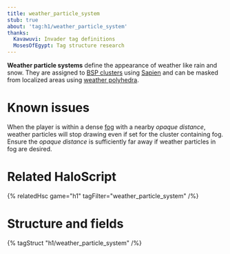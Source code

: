 ```yaml
---
title: weather_particle_system
stub: true
about: 'tag:h1/weather_particle_system'
thanks:
  Kavawuvi: Invader tag definitions
  MosesOfEgypt: Tag structure research
---
```

**Weather particle systems** define the appearance of weather like rain and snow. They are assigned to [BSP clusters](~scenario_structure_bsp#clusters-and-cluster-data) using [Sapien](~h1-sapien) and can be masked from localized areas using [weather polyhedra](~scenario_structure_bsp#weather-polyhedra).

# Known issues
When the player is within a dense [fog](~) with a nearby _opaque distance_, weather particles will stop drawing even if set for the cluster containing fog. Ensure the _opaque distance_ is sufficiently far away if weather particles in fog are desired.

# Related HaloScript
{% relatedHsc game="h1" tagFilter="weather_particle_system" /%}

# Structure and fields

{% tagStruct "h1/weather_particle_system" /%}
